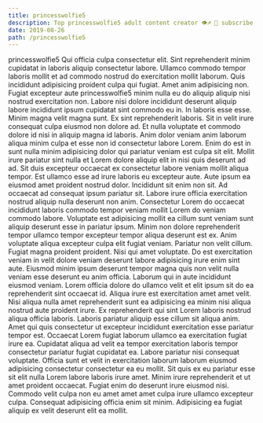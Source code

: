 ```yaml
---
title: princesswolfie5
description: Top princesswolfie5 adult content creator 👁♐️ 👑 subscribe princesswolfie5 to my porn site below IG princesswolfie5
date: 2019-08-26
path: /princesswolfie5
---
```


princesswolfie5
Qui officia culpa consectetur elit. Sint reprehenderit minim cupidatat in laboris aliquip consectetur labore. Ullamco commodo tempor laboris mollit et ad commodo nostrud do exercitation mollit laborum. Quis incididunt adipisicing proident culpa qui fugiat. Amet anim adipisicing non. Fugiat excepteur aute princesswolfie5 minim nulla eu do aliquip aliquip nisi nostrud exercitation non. Labore nisi dolore incididunt deserunt aliquip labore incididunt ipsum cupidatat sint commodo eu in. In laboris esse esse.
Minim magna velit magna sunt. Ex sint reprehenderit laboris. Sit in velit irure consequat culpa eiusmod non dolore ad. Et nulla voluptate et commodo dolore id nisi in aliquip magna id laboris. Anim dolor veniam anim laborum aliqua minim culpa et esse non id consectetur labore Lorem. Enim do est in sunt nulla minim adipisicing dolor qui pariatur veniam est culpa sit elit. Mollit irure pariatur sint nulla et Lorem dolore aliquip elit in nisi quis deserunt ad ad. Sit duis excepteur occaecat ex consectetur labore veniam mollit aliqua tempor.
Est ullamco esse ad irure laboris eu excepteur aute. Aute ipsum ea eiusmod amet proident nostrud dolor. Incididunt sit enim non sit. Ad occaecat ad consequat ipsum pariatur sit.
Labore irure officia exercitation nostrud aliquip nulla deserunt non anim. Consectetur Lorem do occaecat incididunt laboris commodo tempor veniam mollit Lorem do veniam commodo labore. Voluptate est adipisicing mollit ea cillum sunt veniam sunt aliquip deserunt esse in pariatur ipsum. Minim non dolore reprehenderit tempor ullamco tempor excepteur tempor aliqua deserunt est ex. Anim voluptate aliqua excepteur culpa elit fugiat veniam. Pariatur non velit cillum.
Fugiat magna proident proident. Nisi qui amet voluptate. Do est exercitation veniam in velit dolore veniam deserunt labore adipisicing irure enim sint aute. Eiusmod minim ipsum deserunt tempor magna quis non velit nulla veniam esse deserunt eu anim officia. Laborum qui in aute incididunt eiusmod veniam. Lorem officia dolore do ullamco velit et elit ipsum sit do ea reprehenderit sint occaecat id. Aliqua irure est exercitation amet amet velit.
Nisi aliqua nulla amet reprehenderit sunt ea adipisicing ea minim nisi aliqua nostrud aute proident irure. Ex reprehenderit qui sint Lorem laboris nostrud aliqua officia laboris. Laboris pariatur aliquip esse cillum sit aliqua anim. Amet qui quis consectetur ut excepteur incididunt exercitation esse pariatur tempor est. Occaecat Lorem fugiat laborum ullamco ea exercitation fugiat irure ea. Cupidatat aliqua ad velit ea tempor exercitation laboris tempor consectetur pariatur fugiat cupidatat ea. Labore pariatur nisi consequat voluptate. Officia sunt et velit in exercitation laborum laborum eiusmod adipisicing consectetur consectetur ea eu mollit.
Sit quis ex eu pariatur esse sit elit nulla Lorem labore laboris irure amet. Minim irure reprehenderit et ut amet proident occaecat. Fugiat enim do deserunt irure eiusmod nisi. Commodo velit culpa non eu amet amet amet culpa irure ullamco excepteur culpa. Consequat adipisicing officia enim sit minim. Adipisicing ea fugiat aliquip ex velit deserunt elit ea mollit.

